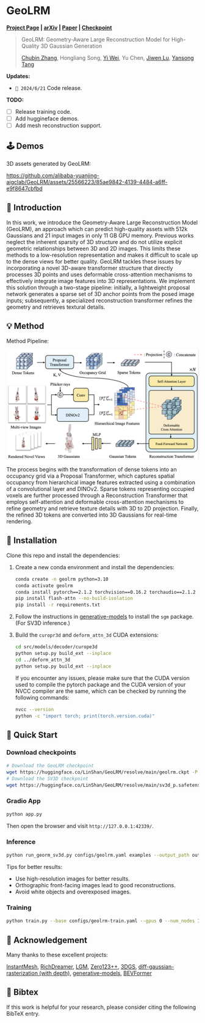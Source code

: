 # GeoLRM

**[Project Page](https://alibaba-yuanjing-aigclab.github.io/GeoLRM) | [arXiv](TODO) | [Paper](https://linshan-bin.github.io/GeoLRM/static/GeoLRM_arXiv.pdf) | [Checkpoint](https://huggingface.co/LinShan/GeoLRM/tree/main)**

> GeoLRM: Geometry-Aware Large Reconstruction Model for High-Quality 3D Gaussian Generation
>
> [Chubin Zhang](https://linshan-bin.github.io/), Hongliang Song, [Yi Wei](https://weiyithu.github.io/), Yu Chen, [Jiwen Lu](http://ivg.au.tsinghua.edu.cn/Jiwen_Lu/), [Yansong Tang](https://andytang15.github.io/)

**Updates:**

- `🔔 2024/6/21` Code release.

**TODO:**

- [ ] Release training code.
- [ ] Add huggineface demos.
- [ ] Add mesh reconstruction support.

## 🕹 Demos

3D assets generated by GeoLRM:

https://github.com/alibaba-yuanjing-aigclab/GeoLRM/assets/25566223/85ae9842-4139-4484-a6ff-e9f8647cbfbd

## 📝 Introduction

In this work, we introduce the Geometry-Aware Large Reconstruction Model (GeoLRM), an approach which can predict high-quality assets with 512k Gaussians and 21 input images in only 11 GB GPU memory. Previous works neglect the inherent sparsity of 3D structure and do not utilize explicit geometric relationships between 3D and 2D images. This limits these methods to a low-resolution representation and makes it difficult to scale up to the dense views for better quality. GeoLRM tackles these issues by incorporating a novel 3D-aware transformer structure that directly processes 3D points and uses deformable cross-attention mechanisms to effectively integrate image features into 3D representations. We implement this solution through a two-stage pipeline: initially, a lightweight proposal network generates a sparse set of 3D anchor points from the posed image inputs; subsequently, a specialized reconstruction transformer refines the geometry and retrieves textural details.

## 💡 Method

Method Pipeline:

<p align='center'>
<img src="./assets/pipeline.png" width="720px">
</p>

The process begins with the transformation of dense tokens into an occupancy grid via a Proposal Transformer, which captures spatial occupancy from hierarchical image features extracted using a combination of a convolutional layer and DINOv2. Sparse tokens representing occupied voxels are further processed through a Reconstruction Transformer that employs self-attention and deformable cross-attention mechanisms to refine geometry and retrieve texture details with 3D to 2D projection. Finally, the refined 3D tokens are converted into 3D Gaussians for real-time rendering.

## 🔧 Installation

Clone this repo and install the dependencies:

1. Create a new conda environment and install the dependencies:

    ```bash
    conda create -n geolrm python=3.10
    conda activate geolrm
    conda install pytorch==2.1.2 torchvision==0.16.2 torchaudio==2.1.2 pytorch-cuda=12.1 -c pytorch -c nvidia
    pip install flash-attn --no-build-isolation
    pip install -r requirements.txt
    ```

2. Follow the instructions in [generative-models](https://github.com/Stability-AI/generative-models) to install the `sgm` package. (For SV3D inference.)

3. Build the `curopr3d` and `deform_attn_3d` CUDA extensions:

    ```bash
    cd src/models/decoder/curope3d
    python setup.py build_ext --inplace
    cd ../deform_attn_3d
    python setup.py build_ext --inplace
    ```

    If you encounter any issues, please make sure that the CUDA version used to compile the pytorch package and the CUDA version of your NVCC compiler are the same, which can be checked by running the following commands:

    ```bash
    nvcc --version
    python -c "import torch; print(torch.version.cuda)"
    ```

## 🚀 Quick Start

### Download checkpoints

```bash
# Download the GeoLRM checkpoint
wget https://huggingface.co/LinShan/GeoLRM/resolve/main/geolrm.ckpt -P ckpts
# Download the SV3D checkpoint
wget https://huggingface.co/LinShan/GeoLRM/resolve/main/sv3d_p.safetensors -P ckpts
```

### Gradio App

```bash
python app.py
```

Then open the browser and visit `http://127.0.0.1:42339/`.

### Inference

```bash
python run_georm_sv3d.py configs/geolrm.yaml examples --output_path outputs
```

Tips for better results:

- Use high-resolution images for better results.
- Orthographic front-facing images lead to good reconstructions.
- Avoid white objects and overexposed images.

### Training

```bash
python train.py --base configs/geolrm-train.yaml --gpus 0 --num_nodes 1
```

## 🙏 Acknowledgement

Many thanks to these excellent projects:

[InstantMesh](https://github.com/TencentARC/InstantMesh), [RichDreamer](https://github.com/modelscope/richdreamer), [LGM](https://github.com/3DTopia/LGM), [Zero123++](https://github.com/SUDO-AI-3D/zero123plus), [3DGS](https://github.com/graphdeco-inria/gaussian-splatting), [diff-gaussian-rasterization (with depth)](https://github.com/ashawkey/diff-gaussian-rasterization), [generative-models](https://github.com/Stability-AI/generative-models), [BEVFormer](https://github.com/fundamentalvision/BEVFormer)

## 📃 Bibtex

If this work is helpful for your research, please consider citing the following BibTeX entry.

```bibtex

```
